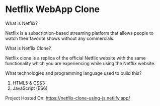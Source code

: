 # Netflix WebApp Clone

What is Netflix?

Netflix is a subscription-based streaming platform that allows people to watch their favorite shows without any commercials.

What is Netflix Clone?

Netflix clone is a replica of the official Netflix website with the same functionality which you are experiencing while using the Netflix website. 

What technologies and programming language used to build this?
1. HTML5 & CSS3
2. JavaScript (ES6)


Project Hosted On: https://netflix-clone-using-js.netlify.app/
